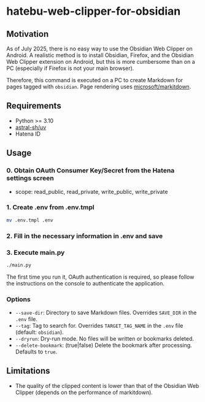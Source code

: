 # hatebu-web-clipper-for-obsidian

## Motivation

As of July 2025, there is no easy way to use the Obsidian Web Clipper on Android. A realistic method is to install Obsidian, Firefox, and the Obsidian Web Clipper extension on Android, but this is more cumbersome than on a PC (especially if Firefox is not your main browser).

Therefore, this command is executed on a PC to create Markdown for pages tagged with `obsidian`. Page rendering uses [microsoft/markitdown](https://github.com/microsoft/markitdown).

## Requirements

- Python >= 3.10
- [astral-sh/uv](https://github.com/astral-sh/uv)
- Hatena ID

## Usage

### 0. Obtain OAuth Consumer Key/Secret from the Hatena settings screen

- scope: read_public, read_private, write_public, write_private

### 1. Create .env from .env.tmpl

```bash
mv .env.tmpl .env
```

### 2. Fill in the necessary information in .env and save

### 3. Execute main.py

```bash
./main.py
```

The first time you run it, OAuth authentication is required, so please follow the instructions on the console to authenticate the application.

### Options

- `--save-dir`: Directory to save Markdown files. Overrides `SAVE_DIR` in the `.env` file.
- `--tag`: Tag to search for. Overrides `TARGET_TAG_NAME` in the `.env` file (default: `obsidian`).
- `--dryrun`: Dry-run mode. No files will be written or bookmarks deleted.
- `--delete-bookmark`: (true|false) Delete the bookmark after processing. Defaults to `true`.

## Limitations

- The quality of the clipped content is lower than that of the Obsidian Web Clipper (depends on the performance of markitdown).
